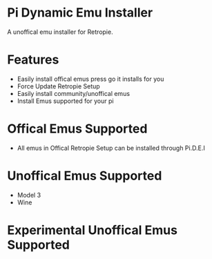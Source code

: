 # Pi Dynamic Emu Installer

A unoffical emu installer for Retropie. 

# Features
- Easily install offical emus press go it installs for you
- Force Update Retropie Setup 
- Easily install community/unoffical emus
- Install Emus supported for your pi

# Offical Emus Supported 
- All emus in Offical Retropie Setup can be installed through Pi.D.E.I


# Unoffical Emus Supported 
- Model 3
- Wine



# Experimental Unoffical Emus Supported 
